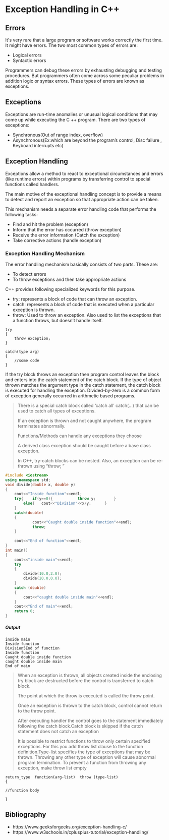 <h1>Exception Handling in C++</h1>

<h2>Errors</h2>
It's very rare that a large program or software works correctly the first time. It might have errors.
The two most common types of errors are:
<ul><li>
Logical errors</li>
<li>Syntactic errors</li>
</ul>
Programmers can debug these errors by exhausting debugging and testing procedures. 
But programmers often come across some peculiar problems in addition logic or syntax errors. 
These types of errors are known as exceptions. 

<h2>Exceptions</h2>
Exceptions are run-time anomalies or unusual logical conditions that may come up while executing the C ++ program.
There are two types of exceptions:
<ul><li>Synchronous(Out of range index, overflow)</li>
<li>Asynchronous(Ex:which are beyond the program’s control, Disc failure , Keyboard interrupts etc)</li></ul>

<h2>Exception Handling</h2>
Exceptions allow a method to react to exceptional circumstances and errors (like runtime errors) within programs by transferring control to special functions called handlers.

The main motive of the exceptional handling concept is to provide a means to detect and report an exception so that appropriate action can be taken.

This mechanism needs a separate error handling code that performs the following tasks:
<ul><li>Find and hit the problem (exception)</li>
<li>Inform that the error has occurred (throw exception)</li>
<li>Receive the error information (Catch the exception)</li>
<li>Take corrective actions (handle exception)</li></ul>

<h3>Exception Handling Mechanism</h3>

The error handling mechanism basically consists of two parts. These are:
<ul><li>To detect errors</li>
<li>To throw exceptions and then take appropriate actions</li></ul>

C++ provides following specialized keywords for this purpose.
<ul><li>try: represents a block of code that can throw an exception.</li>
<li>catch: represents a block of code that is executed when a particular exception is thrown.</li>
<li>throw: Used to throw an exception. Also used to list the exceptions that a function throws, but doesn’t handle itself.</li></ul>

```
try
{
    throw exception;
}

catch(type arg)
{
    //some code
}
```
If the try block throws an exception then program control leaves the block and enters into the catch statement of the catch block. 
If the type of object thrown matches the argument type in the catch statement, the catch block is executed for handling the exception. 
Divided-by-zero is a common form of exception generally occurred in arithmetic based programs.

> There is a special catch block called ‘catch all’ catch(…) that can be used to catch all types of exceptions. 
>
> If an exception is thrown and not caught anywhere, the program terminates abnormally. 
>
> Functions/Methods can handle any exceptions they choose
>
> A derived class exception should be caught before a base class exception.
>
> In C++, try-catch blocks can be nested. Also, an exception can be re-thrown using “throw; ”

```cpp
#include <iostream>
using namespace std;
void divide(double x, double y)
{
	cout<<"Inside function"<<endl;
	try{	if(y==0){			throw y;		}
		else{	cout<<"Division"<<x/y;		}
	}
	catch(double)
	{
			cout<<"Caught double inside function"<<endl;
			throw;
	}
	
	cout<<"End of function"<<endl;
}
int main()
{
	cout<<"inside main"<<endl;
	try
	{
		divide(10.0,2.0);
		divide(20.0,0.0);
	}
	catch (double)
	{
		cout<<"caught double inside main"<<endl;
	}	
	cout<<"End of main"<<endl;
	return 0;
}
```
##### Output

```
inside main
Inside function
Division5End of function
Inside function
Caught double inside function
caught double inside main
End of main
```

>
> When an exception is thrown, all objects created inside the enclosing try block are destructed before the control is transferred to catch block.
>
> The point at which the throw is executed is called the throw point.
>
> Once an exception is thrown to the catch block, control cannot return to the throw point.
>
> After executing handler the control goes to the statement immediately following the catch block.Catch block is skipped if the catch statement does not catch an exception
>
> It is possible to restrict functions to throw only certain specified exceptions. For this you add throw list clause to the function definition.Type-list specifies the type of exceptions that may be thrown. Throwing any other type of exception will cause abnormal program termination.  To prevent a function from throwing any exception, make throw list empty 

```
return_type  function(arg-list)  throw (type-list)
{

//function body

} 
```
>
>

<h2>Bibliography</h2>
<ul><li>https://www.geeksforgeeks.org/exception-handling-c/</li>
<li>https://www.w3schools.in/cplusplus-tutorial/exception-handling/</li>
</ul>
